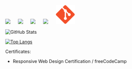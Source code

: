 

<!--
**RexenN/RexenN** is a ✨ _special_ ✨ repository because its `README.md` (this file) appears on your GitHub profile.

Here are some ideas to get you started:

- 🔭 I’m currently working on ...
- 🌱 I’m currently learning ...
- 👯 I’m looking to collaborate on ...
- 🤔 I’m looking for help with ...
- 💬 Ask me about ...
- 📫 How to reach me: ...
- 😄 Pronouns: ...
- ⚡ Fun fact: ...
-->
<img
    src="https://cdn.jsdelivr.net/gh/devicons/devicon@latest/icons/html5/html5-plain.svg"
    width="60px"
  />&nbsp;&nbsp;&nbsp;&nbsp;&nbsp;
  <img
    src="https://cdn.jsdelivr.net/gh/devicons/devicon@latest/icons/css3/css3-plain.svg"
    width="60px"
    />&nbsp;&nbsp;&nbsp;&nbsp;&nbsp;
  <img
    src="https://cdn.jsdelivr.net/gh/devicons/devicon@latest/icons/javascript/javascript-plain.svg"
    width="60px"
  />&nbsp;&nbsp;&nbsp;&nbsp;&nbsp;
<img
    src="https://cdn.jsdelivr.net/gh/devicons/devicon@latest/icons/react/react-original.svg"
    width="60px"
  />&nbsp;&nbsp;&nbsp;&nbsp;&nbsp;
  <img    src="https://raw.githubusercontent.com/devicons/devicon/2ae2a900d2f041da66e950e4d48052658d850630/icons/git/git-plain.svg"    width="60px" height='60px'  />&nbsp;&nbsp;&nbsp;&nbsp;&nbsp;

  
![GitHub Stats](https://github-readme-stats.vercel.app/api?username=RexenN&theme=tokyonight)

[![Top Langs](https://github-readme-stats.vercel.app/api/top-langs/?username=RexenN&layout=compact&theme=github_dark&hide_border=true)](https://github.com/RexenN/github-readme-stats)

Certificates:
<!--
- Modern JavaScript / The Net Ninja UK
- FrontEnd Masters BootCamp / Frontend Masters
- JavaScript Algorithms and Data Structures / freeCodeCamp -->
- Responsive Web Design Certification / freeCodeCamp  



